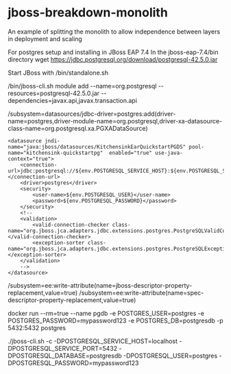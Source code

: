 # jboss-breakdown-monolith
An example of splitting the monolith to allow independence between layers in deployment and scaling


For postgres setup and installing in JBoss EAP 7.4
In the jboss-eap-7.4/bin directory
wget https://jdbc.postgresql.org/download/postgresql-42.5.0.jar

Start JBoss with
/bin/standalone.sh

/bin/jboss-cli.sh
module add --name=org.postgresql --resources=postgresql-42.5.0.jar --dependencies=javax.api,javax.transaction.api

/subsystem=datasources/jdbc-driver=postgres:add(driver-name=postgres,driver-module-name=org.postgresql,driver-xa-datasource-class-name=org.postgresql.xa.PGXADataSource)

<datasources xmlns="http://www.jboss.org/ironjacamar/schema" xmlns:xsi="http://www.w3.org/2001/XMLSchema-instance"
    xsi:schemaLocation="http://www.jboss.org/ironjacamar/schema http://docs.jboss.org/ironjacamar/schema/datasources_1_0.xsd">
   <!-- The datasource is bound into JNDI at this location. We reference
      this in META-INF/persistence.xml -->
    <datasource jndi-name="java:jboss/datasources/KitchensinkEarQuickstartPGDS" pool-name="kitchensink-quickstartpg"  enabled="true" use-java-context="true">
        <connection-url>jdbc:postgresql://${env.POSTGRESQL_SERVICE_HOST}:${env.POSTGRESQL_SERVICE_PORT}/${env.POSTGRESQL_DATABASE}</connection-url>
        <driver>postgres</driver>
        <security>
            <user-name>${env.POSTGRESQL_USER}</user-name>
            <password>${env.POSTGRESQL_PASSWORD}</password>
        </security>
        <!--
        <validation>
            <valid-connection-checker class-name="org.jboss.jca.adapters.jdbc.extensions.postgres.PostgreSQLValidConnectionChecker"></valid-connection-checker>
            <exception-sorter class-name="org.jboss.jca.adapters.jdbc.extensions.postgres.PostgreSQLExceptionSorter"></exception-sorter>
        </validation>
        -->
    </datasource>

</datasources>


/subsystem=ee:write-attribute(name=jboss-descriptor-property-replacement,value=true)
/subsystem=ee:write-attribute(name=spec-descriptor-property-replacement,value=true)

   docker run --rm=true --name pgdb -e POSTGRES_USER=postgres -e POSTGRES_PASSWORD=mypassword123 -e POSTGRES_DB=postgresdb -p 5432:5432 postgres
   
./jboss-cli.sh -c -DPOSTGRESQL_SERVICE_HOST=localhost -DPOSTGRESQL_SERVICE_PORT=5432 -DPOSTGRESQL_DATABASE=postgresdb -DPOSTGRESQL_USER=postgres -DPOSTGRESQL_PASSWORD=mypassword123